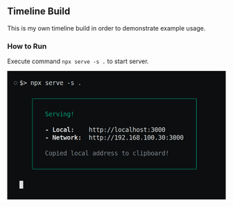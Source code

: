 ## Timeline Build

This is my own timeline build in order to demonstrate example usage.

### How to Run

Execute command `npx serve -s .` to start server.

![Server Running](img/0-server.png)

